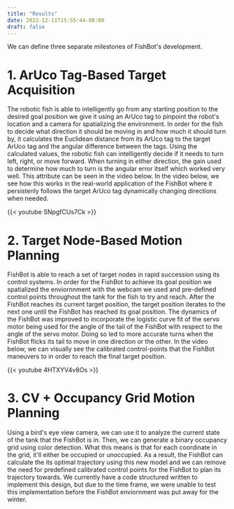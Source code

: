 ```yaml
---
title: "Results"
date: 2022-12-11T15:55:44-08:00
draft: false
---
```


We can define three separate milestones of FishBot's development.

# 1. ArUco Tag-Based Target Acquisition

The robotic fish is able to intelligently go from any starting position to the desired goal position we give it using an ArUco tag to pinpoint the robot's location and a camera for spatializing the environment.
In order for the fish to decide what direction it should be moving in and how much it should turn by, it calculates the Euclidean distance from its ArUco tag to the target ArUco tag and the angular difference between the tags.
Using the calculated values, the robotic fish can intelligently decide if it needs to turn left, right, or move forward. When turning in either direction, the gain used to determine how much to turn is the angular error itself which worked very well.
This attribute can be seen in the video below.
In the video below, we see how this works in the real-world application of the FishBot where it persistenly follows the target ArUco tag dynamically changing directions when needed.

{{< youtube SNpgfCUs7Ck >}}

# 2. Target Node-Based Motion Planning

FishBot is able to reach a set of target nodes in rapid succession using its control systems.
In order for the FishBot to achieve its goal position we spatialized the enviornnment with the webcam we used and pre-defined control points throughout the tank for the fish to try and reach. After the FishBot reaches its current target position, the target position iterates to the next one until the FishBot has reached its goal position.
The dynamics of the FishBot was improved to incorporate the logistic curve fit of the servo motor being used for the angle of the tail of the FishBot with respect to the angle of the servo motor.
Doing so led to more accurate turns when the FishBot flicks its tail to move in one direction or the other.
In the video below, we can visually see the calibrated control-points that the FishBot maneuvers to in order to reach the final target position.

{{< youtube 4HTXYV4v8Os >}}

# 3. CV + Occupancy Grid Motion Planning

Using a bird's eye view camera, we can use it to analyze the current state of the tank that the FishBot is in.
Then, we can generate a binary occupancy grid using color detection. What this means is that for each coordinate in the grid, it'll either be occupied or unoccupied.
As a result, the FishBot can calculate the its optimal trajectory using this new model and we can remove the need for predefined calibrated control points for the FishBot to plan its trajectory towards.
We currently have a code structured written to implement this design, but due to the time frame, we were unable to test this implementation before the FishBot enviornment was put away for the winter.
